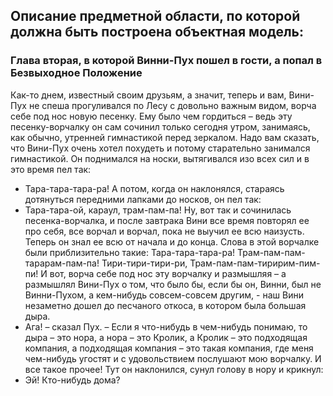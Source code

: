 ## Описание предметной области, по которой должна быть построена объектная модель:


  ### Глава вторая, в которой Винни-Пух пошел в гости, а попал в Безвыходное Положение

  Как-то днем, известный своим друзьям, а значит, теперь и вам, Вини-Пух не спеша прогуливался по Лесу с довольно важным видом, ворча себе под нос новую песенку.
Ему было чем гордиться – ведь эту песенку-ворчалку он сам сочинил только сегодня утром, занимаясь, как обычно, утренней гимнастикой перед зеркалом. Надо вам сказать, что Вини-Пух очень хотел похудеть и потому старательно занимался гимнастикой. Он поднимался на носки, вытягивался изо всех сил и в это время пел так:
- Тара-тара-тара-ра!
А потом, когда он наклонялся, стараясь дотянуться передними лапками до носков, он пел так:
- Тара-тара-ой, караул, трам-пам-па!
Ну, вот так и сочинилась песенка-ворчалка, и после завтрака Вини все время повторял ее про себя, все ворчал и ворчал, пока не выучил ее всю наизусть. Теперь он знал ее всю от начала и до конца. Слова в этой ворчалке были приблизительно такие:
Тара-тара-тара-ра!
Трам-пам-пам-тарарам-пам-па!
Тири-тири-тири-ри,
Трам-пам-пам-тиририм-пим-пи!
И вот, ворча себе под нос эту ворчалку и размышляя – а размышлял Вини-Пух о том, что было бы, если бы он, Винни, был не Винни-Пухом, а кем-нибудь совсем-совсем другим, - наш Вини незаметно дошел до песчаного откоса, в котором была большая дыра.
- Ага! – сказал Пух. – Если я что-нибудь в чем-нибудь понимаю, то дыра – это нора, а нора – это Кролик, а Кролик – это подходящая компания, а подходящая компания – это такая компания, где меня чем-нибудь угостят и с удовольствием послушают мою ворчалку. И все такое прочее!
Тут он наклонился, сунул голову в нору и крикнул:
- Эй! Кто-нибудь дома?

